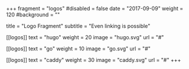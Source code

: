 +++
fragment = "logos"
#disabled = false
date = "2017-09-09"
weight = 120
#background = ""

title = "Logo Fragment"
subtitle = "Even linking is possible"

[[logos]]
  text = "hugo"
  weight = 20
  image = "hugo.svg"
  url = "#"

[[logos]]
  text = "go"
  weight = 10
  image = "go.svg"
  url = "#"

[[logos]]
  text = "caddy"
  weight = 30
  image = "caddy.svg"
  url = "#"
+++
